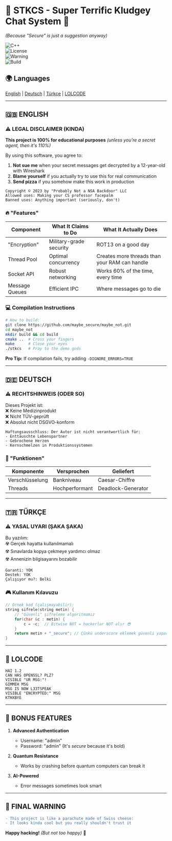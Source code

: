 # 🚨 **STKCS - Super Terrific Kludgey Chat System** 🚨  
*(Because "Secure" is just a suggestion anyway)*  

![C++](https://img.shields.io/badge/C++-17-blue?logo=cplusplus&logoColor=blue)  
![License](https://img.shields.io/badge/License-MIT-green)  
![Warning](https://img.shields.io/badge/Warning-May_contain_nuts-critical)  
![Build](https://img.shields.io/badge/Build-Probably_broken-red)  

## 🌍 Languages  
[English](#english) | [Deutsch](#deutsch) | [Türkçe](#türkçe) | [LOLCODE](#lolcode)  

---

## 🇬🇧 ENGLISH  

### ⚠️ LEGAL DISCLAIMER (KINDA)  
**This project is 100% for educational purposes** *(unless you're a secret agent, then it's 110%)*  

By using this software, you agree to:  
1. **Not sue me** when your secret messages get decrypted by a 12-year-old with Wireshark  
2. **Blame yourself** if you actually try to use this for real communication  
3. **Send pizza** if you somehow make this work in production  

```legal
Copyright © 2023 by "Probably Not a NSA Backdoor" LLC  
Allowed uses: Making your CS professor facepalm  
Banned uses: Anything important (seriously, don't)  
```

### 🔥 "Features"  

| Component         | What It Claims to Do | What It Actually Does |
|-------------------|----------------------|-----------------------|
| "Encryption"      | Military-grade security | ROT13 on a good day |
| Thread Pool       | Optimal concurrency | Creates more threads than your RAM can handle |
| Socket API        | Robust networking | Works 60% of the time, every time |
| Message Queues    | Efficient IPC | Where messages go to die |

### 💻 Compilation Instructions  

```bash
# How to build:
git clone https://github.com/maybe_secure/maybe_not.git
cd maybe_not
mkdir build && cd build
cmake ..  # Cross your fingers
make      # Close your eyes
./stkcs   # Pray to the demo gods
```

**Pro Tip:** If compilation fails, try adding `-DIGNORE_ERRORS=TRUE`  

---

## 🇩🇪 DEUTSCH  

### ⚠️ RECHTSHINWEIS (ODER SO)  

Dieses Projekt ist:  
❌ Keine Medizinprodukt  
❌ Nicht TÜV-geprüft  
❌ Absolut nicht DSGVO-konform  

```legal
Haftungsausschluss: Der Autor ist nicht verantwortlich für:  
- Enttäuschte Lebenspartner  
- Gebrochene Herzen  
- Kernschmelzen in Produktionssystemen  
```

### 🧰 "Funktionen"  

| Komponente        | Versprochen | Geliefert |
|-------------------|-------------|-----------|
| Verschlüsselung   | Bankniveau  | Caesar-Chiffre |
| Threads           | Hochperformant | Deadlock-Generator |

---

## 🇹🇷 TÜRKÇE  

### ⚠️ YASAL UYARI (ŞAKA ŞAKA)  

Bu yazılım:  
☢️ Gerçek hayatta kullanılmamalı  
☢️ Sınavlarda kopya çekmeye yardımcı olmaz  
☢️ Annenizin bilgisayarını bozabilir  

```legal
Garanti: YOK  
Destek: YOK  
Çalışıyor mu?: Belki  
```

### 🎮 Kullanım Kılavuzu  

```cpp
// Örnek kod (çalışmayabilir):
string sifrele(string metin) {
    // "Güvenli" şifreleme algoritmamız
    for(char &c : metin) {
        c = ~c;  // Bitwise NOT = hackerlar NOT alır 😎
    }
    return metin + "_secure"; // Çünkü underscore eklemek güvenli yapar
}
```

---

## 🤖 LOLCODE  

```
HAI 1.2
CAN HAS OPENSSL? PLZ?
VISIBLE "UR MSG:"!
GIMMEH MSG
MSG IS NOW L33TSPEAK
VISIBLE "ENCRYPTED:" MSG
KTHXBYE
```

---

## 🎁 BONUS FEATURES  

1. **Advanced Authentication**  
   - Username: "admin"  
   - Password: "admin" (It's *secure* because it's bold)  

2. **Quantum Resistance**  
   - Works by crashing before quantum computers can break it  

3. **AI-Powered**  
   - Error messages sometimes look smart  

---

## 📜 FINAL WARNING  

```diff
- This project is like a parachute made of Swiss cheese: 
- It looks kinda cool but you really shouldn't trust it
```

**Happy hacking!** *(But not too happy)* 🎉
